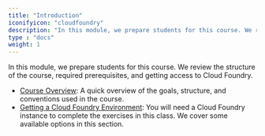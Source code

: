 ```yaml
---
title: "Introduction"
iconifyicon: "cloudfoundry"
description: "In this module, we prepare students for this course. We review the structure of the course, required prerequisites, and getting access to Cloud Foundry."
type : "docs"
weight: 1
---
```


In this module, we prepare students for this course. We review the structure of the course, required prerequisites, and getting access to Cloud Foundry.

- [Course Overview](course-overview): A quick overview of the goals, structure, and conventions used in the course.
- [Getting a Cloud Foundry Environment](getting-cf): You will need a Cloud Foundry instance to complete the exercises in this class. We cover some available options in this section.
